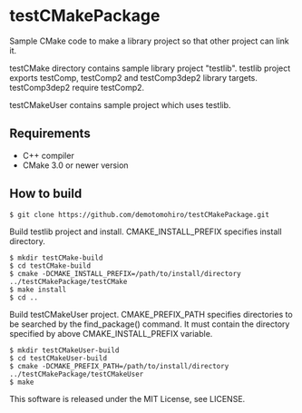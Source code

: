 # testCMakePackage
Sample CMake code to make a library project so that other project can link it.

testCMake directory contains sample library project "testlib".
testlib project exports testComp, testComp2 and testComp3dep2 library targets.
testComp3dep2 require testComp2.

testCMakeUser contains sample project which uses testlib.

## Requirements
* C++ compiler
* CMake 3.0 or newer version

## How to build
```console
$ git clone https://github.com/demotomohiro/testCMakePackage.git
```
Build testlib project and install.
CMAKE_INSTALL_PREFIX specifies install directory.
```console
$ mkdir testCMake-build
$ cd testCMake-build
$ cmake -DCMAKE_INSTALL_PREFIX=/path/to/install/directory ../testCMakePackage/testCMake
$ make install
$ cd ..
```

Build testCMakeUser project.
CMAKE_PREFIX_PATH specifies directories to be searched by the find_package() command.
It must contain the directory specified by above CMAKE_INSTALL_PREFIX variable.
```console
$ mkdir testCMakeUser-build
$ cd testCMakeUser-build
$ cmake -DCMAKE_PREFIX_PATH=/path/to/install/directory ../testCMakePackage/testCMakeUser
$ make
```

This software is released under the MIT License, see LICENSE.
